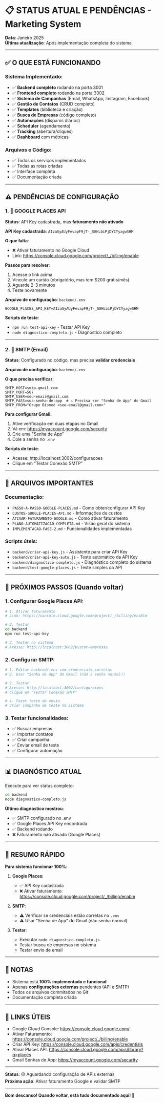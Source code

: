 # 📋 STATUS ATUAL E PENDÊNCIAS - Marketing System

**Data**: Janeiro 2025  
**Última atualização**: Após implementação completa do sistema

---

## ✅ O QUE ESTÁ FUNCIONANDO

### Sistema Implementado:
- ✅ **Backend completo** rodando na porta 3001
- ✅ **Frontend completo** rodando na porta 3002
- ✅ **Sistema de Campanhas** (Email, WhatsApp, Instagram, Facebook)
- ✅ **Gestão de Contatos** (CRUD completo)
- ✅ **Templates** (biblioteca e criação)
- ✅ **Busca de Empresas** (código completo)
- ✅ **Automações** (disparos diários)
- ✅ **Scheduler** (agendamento)
- ✅ **Tracking** (abertura/cliques)
- ✅ **Dashboard** com métricas

### Arquivos e Código:
- ✅ Todos os serviços implementados
- ✅ Todas as rotas criadas
- ✅ Interface completa
- ✅ Documentação criada

---

## ⚠️ PENDÊNCIAS DE CONFIGURAÇÃO

### 1. 🔑 GOOGLE PLACES API

**Status**: API Key cadastrada, mas **faturamento não ativado**

**API Key cadastrada**: `AIzaSyAUyFevapF9jT-_S8HLbiPjDYCYyagwSHM`

**O que falta**:
- ❌ Ativar faturamento no Google Cloud
- Link: https://console.cloud.google.com/project/_/billing/enable

**Passos para resolver**:
1. Acesse o link acima
2. Vincule um cartão (obrigatório, mas tem $200 grátis/mês)
3. Aguarde 2-3 minutos
4. Teste novamente

**Arquivo de configuração**: `backend/.env`
```env
GOOGLE_PLACES_API_KEY=AIzaSyAUyFevapF9jT-_S8HLbiPjDYCYyagwSHM
```

**Scripts de teste**:
- `npm run test-api-key` - Testar API Key
- `node diagnostico-completo.js` - Diagnóstico completo

---

### 2. 📧 SMTP (Email)

**Status**: Configurado no código, mas precisa **validar credenciais**

**Arquivo de configuração**: `backend/.env`

**O que precisa verificar**:
```env
SMTP_HOST=smtp.gmail.com
SMTP_PORT=587
SMTP_USER=seu-email@gmail.com
SMTP_PASS=sua-senha-de-app  # ⚠️ Precisa ser "Senha de App" do Gmail
SMTP_FROM="Grupo Biomed <seu-email@gmail.com>"
```

**Para configurar Gmail**:
1. Ative verificação em duas etapas no Gmail
2. Vá em: https://myaccount.google.com/security
3. Crie uma "Senha de App"
4. Cole a senha no `.env`

**Scripts de teste**:
- Acesse: http://localhost:3002/configuracoes
- Clique em "Testar Conexão SMTP"

---

## 📁 ARQUIVOS IMPORTANTES

### Documentação:
- `PASSO-A-PASSO-GOOGLE-PLACES.md` - Como obter/configurar API Key
- `CUSTOS-GOOGLE-PLACES-API.md` - Informações de custos
- `ATIVAR-FATURAMENTO-GOOGLE.md` - Como ativar faturamento
- `PLANO-AUTOMATIZACAO-COMPLETA.md` - Visão geral do sistema
- `IMPLEMENTACAO-FASE-2.md` - Funcionalidades implementadas

### Scripts úteis:
- `backend/criar-api-key.js` - Assistente para criar API Key
- `backend/criar-api-key-auto.js` - Teste automático da API Key
- `backend/diagnostico-completo.js` - Diagnóstico completo do sistema
- `backend/test-google-places.js` - Teste simples da API

---

## 🚀 PRÓXIMOS PASSOS (Quando voltar)

### 1. Configurar Google Places API:
```bash
# 1. Ativar faturamento
# Link: https://console.cloud.google.com/project/_/billing/enable

# 2. Testar
cd backend
npm run test-api-key

# 3. Testar no sistema
# Acesse: http://localhost:3002/buscar-empresas
```

### 2. Configurar SMTP:
```bash
# 1. Editar backend/.env com credenciais corretas
# 2. Usar "Senha de App" do Gmail (não a senha normal!)

# 3. Testar
# Acesse: http://localhost:3002/configuracoes
# Clique em "Testar Conexão SMTP"

# 4. Fazer teste de envio
# Criar campanha de teste no sistema
```

### 3. Testar funcionalidades:
- ✅ Buscar empresas
- ✅ Importar contatos
- ✅ Criar campanha
- ✅ Enviar email de teste
- ✅ Configurar automação

---

## 📊 DIAGNÓSTICO ATUAL

Execute para ver status completo:
```bash
cd backend
node diagnostico-completo.js
```

**Último diagnóstico mostrou**:
- ✅ SMTP configurado no .env
- ✅ Google Places API Key encontrada
- ✅ Backend rodando
- ❌ Faturamento não ativado (Google Places)

---

## 🎯 RESUMO RÁPIDO

**Para sistema funcionar 100%**:

1. **Google Places**:
   - ✅ API Key cadastrada
   - ❌ Ativar faturamento: https://console.cloud.google.com/project/_/billing/enable

2. **SMTP**:
   - ⚠️ Verificar se credenciais estão corretas no `.env`
   - ⚠️ Usar "Senha de App" do Gmail (não senha normal)

3. **Testar**:
   - Executar `node diagnostico-completo.js`
   - Testar busca de empresas no sistema
   - Testar envio de email

---

## 📝 NOTAS

- Sistema está **100% implementado e funcional**
- Apenas **configurações externas** pendentes (API e SMTP)
- Todos os arquivos commitados no Git
- Documentação completa criada

---

## 🔗 LINKS ÚTEIS

- Google Cloud Console: https://console.cloud.google.com/
- Ativar Faturamento: https://console.cloud.google.com/project/_/billing/enable
- Criar API Key: https://console.cloud.google.com/apis/credentials
- Ativar Places API: https://console.cloud.google.com/apis/library?q=places
- Gmail Senhas de App: https://myaccount.google.com/security

---

**Status**: 🟡 Aguardando configuração de APIs externas  
**Próxima ação**: Ativar faturamento Google e validar SMTP

---

**Bom descanso! Quando voltar, está tudo documentado aqui! 🚀**

